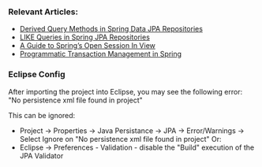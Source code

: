 ### Relevant Articles: 
- [Derived Query Methods in Spring Data JPA Repositories](https://www.baeldung.com/spring-data-derived-queries)
- [LIKE Queries in Spring JPA Repositories](https://www.baeldung.com/spring-jpa-like-queries)
- [A Guide to Spring’s Open Session In View](https://www.baeldung.com/spring-open-session-in-view)
- [Programmatic Transaction Management in Spring](https://www.baeldung.com/spring-programmatic-transaction-management)

### Eclipse Config 
After importing the project into Eclipse, you may see the following error:  
"No persistence xml file found in project"

This can be ignored: 
- Project -> Properties -> Java Persistance -> JPA -> Error/Warnings -> Select Ignore on "No persistence xml file found in project"
Or: 
- Eclipse -> Preferences - Validation - disable the "Build" execution of the JPA Validator 
